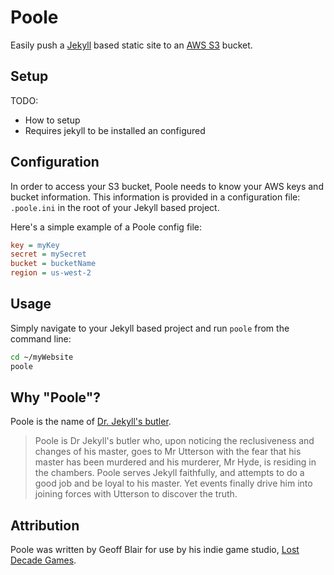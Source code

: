 # Poole

Easily push a [Jekyll][1] based static site to an [AWS S3][2] bucket.

## Setup

TODO:



* How to setup
* Requires jekyll to be installed an configured

## Configuration

In order to access your S3 bucket, Poole needs to know your AWS keys and bucket information. This information is provided in a configuration file: `.poole.ini` in the root of your Jekyll based project.

Here's a simple example of a Poole config file:

```ini
key = myKey
secret = mySecret
bucket = bucketName
region = us-west-2
```

## Usage

Simply navigate to your Jekyll based project and run `poole` from the command line:

```bash
cd ~/myWebsite
poole
```

## Why "Poole"?

Poole is the name of [Dr. Jekyll's butler][3].

> Poole is Dr Jekyll's butler who, upon noticing the reclusiveness and changes of his master, goes to Mr Utterson with the fear that his master has been murdered and his murderer, Mr Hyde, is residing in the chambers. Poole serves Jekyll faithfully, and attempts to do a good job and be loyal to his master. Yet events finally drive him into joining forces with Utterson to discover the truth.

## Attribution

Poole was written by Geoff Blair for use by his indie game studio, [Lost Decade Games][4].

[1]: https://github.com/mojombo/jekyll
[2]: http://aws.amazon.com/s3/
[3]: http://en.wikipedia.org/wiki/Strange_Case_of_Dr_Jekyll_and_Mr_Hyde#Poole
[4]: http://www.lostdecadegames.com
